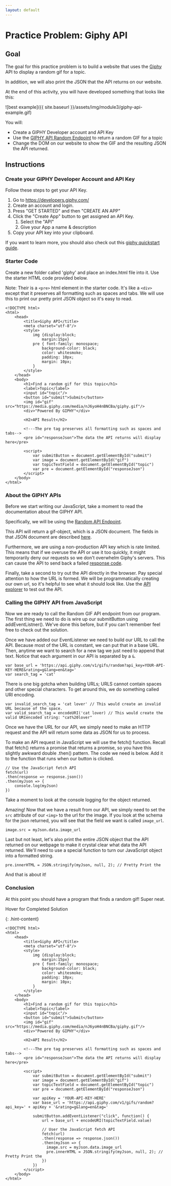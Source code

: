 ```yaml
---
layout: default
---
```


# Practice Problem: Giphy API

## Goal

The goal for this practice problem is to build a website that uses the [Giphy](https://giphy.com/) API to display a random gif for a topic.  

In addition, we will also print the JSON that the API returns on our website.

At the end of this activity, you will have developed something that looks like this:

![best example]({{ site.baseurl }}/assets/img/module3/giphy-api-example.gif)

You will:
- Create a GIPHY Developer account and API Key
- Use the [GIPHY API Random Endpoint](https://developers.giphy.com/docs/api/endpoint#random) to return a random GIF for a topic
- Change the DOM on our website to show the GIF and the resulting JSON the API returned.

## Instructions

### Create your GIPHY Developer Account and API Key
Follow these steps to get your API Key.

1. Go to https://developers.giphy.com/
2. Create an account and login.
3. Press "GET STARTED" and then "CREATE AN APP"
4. Click the "Create App" button to get assigned an API Key.  
    1. Select the "API"
    2. Give your App a name & description
5. Copy your API key into your clipboard.

If you want to learn more, you should also check out this [giphy quickstart guide](https://developers.giphy.com/docs/api#quick-start-guide).

### Starter Code
Create a new folder called 'giphy' and place an index.html file into it.  Use the starter HTML code provided below.

Note: Their is a `<pre>` html element in the starter code.  It's like a `<div>` except that it preserves all formatting such as spaces and tabs.  We will use this to print our pretty print JSON object so it's easy to read. 

```
<!DOCTYPE html>
<html>
    <head>
        <title>Giphy API</title>
        <meta charset="utf-8"/>
        <style>
            img {display:block;
                margin:15px}
            pre { font-family: monospace; 
                background-color: black;
                color: whitesmoke;
                padding: 10px;
                margin: 10px;
            }
        </style>
    </head>
    <body>
        <h1>Find a random gif for this topic</h1>
        <label>Topic</label>
        <input id="topic"/>
        <button id="submit">Submit</button>
        <img id="gif" src="https://media.giphy.com/media/nJ6yoH4nBNCBa/giphy.gif"/>
        <div>"Powered By GIPHY"</div>

        <H2>API Result</H2>

        <!---The pre tag preserves all formatting such as spaces and tabs-->
        <pre id="responseJson">The data the API returns will display here</pre>

        <script>
            var submitButton = document.getElementById("submit")
            var image = document.getElementById("gif")
            var topicTextField = document.getElementById("topic")
            var pre = document.getElementById("responseJson")
        </script>
    </body>
</html>
```

### About the GIPHY APIs

Before we start writing our JavaScript, take a moment to read the documentation about the GIPHY API.

Specifically, we will be using the [Random API Endpoint](https://developers.giphy.com/docs/api/endpoint#random).

This API will return a gif-object, which is a JSON document.  The fields in that JSON document are described [here](https://developers.giphy.com/docs/api/schema#gif-object).

Furthermore, we are using a non-production API key which is rate limited.  This means that if we overuse the API or use it too quickly, it might temporarily deny our requests so we don't overwhelm Giphy's servers.  This can cause the API to send back a failed [response code](https://developers.giphy.com/docs/api#response-codes).

Finally, take a second to try out the API directly in the browser.  Pay special attention to how the URL is formed.  We will be programmatically creating our own url, so it's helpful to see what it should look like.  Use the [API explorer](https://developers.giphy.com/explorer) to test out the API.

### Calling the GIPHY API from JavaScript

Now we are ready to call the Random GIF API endpoint from our program.  The first thing we need to do is wire up our submitButton using addEventListner().  We've done this before, but if you can't remember feel free to check out the solution.

Once we have added our EventListener we need to build our URL to call the API.  Because most of the URL is constant, we can put that in a base URL.  Then, anytime we want to search for a new tag we just need to append that text.  Notice that each argument in our API is separated by a `&`.

```
var base_url = 'https://api.giphy.com/v1/gifs/random?api_key=YOUR-API-KEY-HERE&rating=g&lang=en&tag='
var search_tag = 'cat'
```

There is one big gotcha when building URLs; URLS cannot contain spaces and other special characters.  To get around this, we do something called URI encoding.

```
var invalid_search_tag = 'cat lover' // This would create an invalid URL because of the space.
var valid_search_tag = encodeURI('cat lover) // This would create the valid URIencoded string: "cat%20lover"
```

Once we have the URL for our API, we simply need to make an HTTP request and the API will return some data as JSON for us to process.

To make an API request in JavaScript we will use the fetch() function. Recall that fetch() returns a promise that returns a promise, so you have this slightly awkward double .then() pattern.  The code we need is below.  Add it to the function that runs when our button is clicked.

```
// Use the JavaScript fetch API
fetch(url)
.then(response => response.json())
.then(myJson => {
    console.log(myJson)
})
```

Take a moment to look at the console logging for the object returned.

Amazing!  Now that we have a result from our API, we simply need to set the `src` attribute of our `<img>` to the url for the image.  If you look at the schema for the json returned, you will see that the field we want is called `image_url`.  

```
image.src = myJson.data.image_url
```

Last but not least, let's also print the entire JSON object that the API returned on our webpage to make it crystal clear what data the API returned.  We'll need to use a special function to turn our JavaScript object into a formatted string.

```
pre.innerHTML = JSON.stringify(myJson, null, 2); // Pretty Print the 
```

And that is about it!  


### Conclusion
At this point you should have a program that finds a random gif!  Super neat.

<div class="hint">Hover for Completed Solution</div>

{: .hint-content}

```
<!DOCTYPE html>
<html>
    <head>
        <title>Giphy API</title>
        <meta charset="utf-8"/>
        <style>
            img {display:block;
                margin:15px}
            pre { font-family: monospace; 
                background-color: black;
                color: whitesmoke;
                padding: 10px;
                margin: 10px;
            }
        </style>
    </head>
    <body>
        <h1>Find a random gif for this topic</h1>
        <label>Topic</label>
        <input id="topic"/>
        <button id="submit">Submit</button>
        <img id="gif" src="https://media.giphy.com/media/nJ6yoH4nBNCBa/giphy.gif"/>
        <div>"Powered By GIPHY"</div>

        <H2>API Result</H2>

        <!---The pre tag preserves all formatting such as spaces and tabs-->
        <pre id="responseJson">The data the API returns will display here</pre>

        <script>
            var submitButton = document.getElementById("submit")
            var image = document.getElementById("gif")
            var topicTextField = document.getElementById("topic")
            var pre = document.getElementById("responseJson")

            var apiKey = 'YOUR-API-KEY-HERE'
            var base_url = 'https://api.giphy.com/v1/gifs/random?api_key=' + apiKey + '&rating=g&lang=en&tag='
            
            submitButton.addEventListener("click", function() {
                url = base_url + encodeURI(topicTextField.value)
                
                // User the JavaScript fetch API
                fetch(url)
                .then(response => response.json())
                .then(myJson => {
                  image.src = myJson.data.image_url
                  pre.innerHTML = JSON.stringify(myJson, null, 2); // Pretty Print the 
                })
            })
        </script>
    </body>
</html>
```